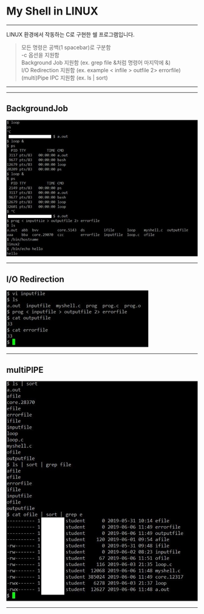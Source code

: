 My Shell in LINUX
====================

- - -
LINUX 환경에서 작동하는 C로 구현한 쉘 프로그램입니다.
> 모든 명령은 공백(1 spacebar)로 구분함 <br>
> -c 옵션을 지원함<br>
> Background Job 지원함 (ex. grep file &처럼 명령어 마지막에 &)<br>
> I/O Redirection 지원함 (ex. example < infile > outfile 2> errorfile)<br>
> (multi)Pipe IPC 지원함 (ex. ls | sort)<br>
- - -

- - -
BackgroundJob
-----------------
![Background Job](BackgroundJob&IOredirection.JPG)
- - -
I/O Redirection
-----------------
![I/O Redirection](IOredirection.JPG)
- - -
multiPIPE
-----------
![multipipe](multiPIPE.JPG)
- - -
